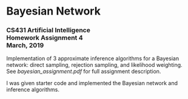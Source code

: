 # Bayesian Network
### CS431 Artificial Intelligence <br>Homework Assignment 4 <br>March, 2019

Implementation of 3 approximate inference algorithms for a Bayesian network: direct sampling, rejection sampling, and likelihood weighting. <br>See *bayesian_assignment.pdf* for full assignment description. 

I was given starter code and implemented the Bayesian network and inference algorithms. 

